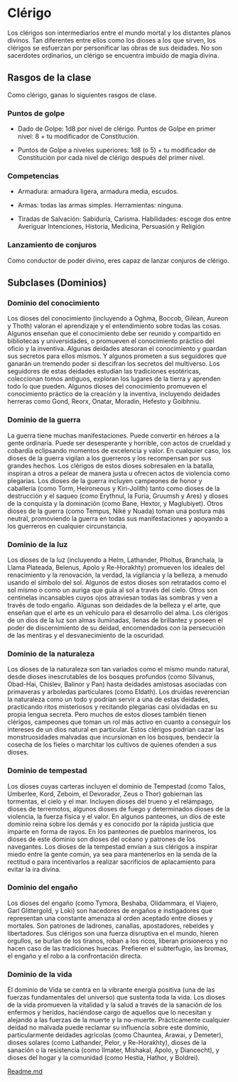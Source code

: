 # Clérigo

Los clérigos son intermediarios entre el mundo mortal y
los distantes planos divinos. Tan diferentes entre ellos como
los dioses a los que sirven, los clérigos se esfuerzan por personificar las obras de sus deidades. No son sacerdotes ordinarios, un clérigo se encuentra imbuido de magia divina.

##  Rasgos de la clase

Como clérigo, ganas lo siguientes rasgos de clase.
### Puntos de golpe

- Dado de Golpe: 1d8 por nivel de clérigo.
Puntos de Golpe en primer nivel: 8 + tu modificador de
Constitución.

- Puntos de Golpe a niveles superiores: 1d8 (o 5) + tu modificador de Constitución por cada nivel de clérigo después del
primer nivel.
### Competencias

- Armadura: armadura ligera, armadura media, escudos.

- Armas: todas las armas simples.
Herramientas: ninguna.

- Tiradas de Salvación: Sabiduría, Carisma.
Habilidades: escoge dos entre Averiguar Intenciones, Historia, Medicina, Persuasión y Religión

### Lanzamiento de conjuros
Como conductor de poder divino, eres capaz de lanzar conjuros de clérigo.

## Subclases (Dominios)

### Dominio del conocimiento
Los dioses del conocimiento (incluyendo a Oghma, Boccob,
Gilean, Aureon y Thoth) valoran el aprendizaje y el entendimiento sobre todas las cosas. Algunos enseñan que el conocimiento debe ser reunido y compartido en bibliotecas y universidades, o promueven el conocimiento práctico del oficio
y la inventiva. Algunas deidades atesoran el conocimiento y
guardan sus secretos para ellos mismos. Y algunos prometen
a sus seguidores que ganarán un tremendo poder si descifran
los secretos del multiverso. Los seguidores de estas deidades
estudian las tradiciones esotéricas, coleccionan tomos antiguos, exploran los lugares de la tierra y aprenden todo lo que
pueden. Algunos dioses del conocimiento promueven el conocimiento práctico de la creación y la inventiva, incluyendo
deidades herreras como Gond, Reorx, Onatar, Moradin, Hefesto y Goibhniu.

### Dominio de la guerra

La guerra tiene muchas manifestaciones. Puede convertir en
héroes a la gente ordinaria. Puede ser desesperante y horrible, con actos de crueldad y cobardía eclipsando momentos
de excelencia y valor. En cualquier caso, los dioses de la guerra vigilan a los guerreros y los recompensan por sus grandes
hechos. Los clérigos de estos dioses sobresalen en la batalla,
inspiran a otros a pelear de manera justa u ofrecen actos de
violencia como plegarias. Los dioses de la guerra incluyen
campeones de honor y caballería (como Torm, Heironeous y
Kiri-Jolith) tanto como dioses de la destrucción y el saqueo
(como Erythnul, la Furia, Gruumsh y Ares) y dioses de la conquista y la dominación (como Bane, Hextor, y Maglubiyet).
Otros dioses de la guerra (como Tempus, Niké y Nuada) toman una postura más neutral, promoviendo la guerra en todas sus manifestaciones y apoyando a los guerreros en cualquier circunstancia.

### Dominio de la luz
Los dioses de la luz (incluyendo a Helm, Lathander, Pholtus,
Branchala, la Llama Plateada, Belenus, Apolo y Re-Horakhty)
promueven los ideales del renacimiento y la renovación, la
verdad, la vigilancia y la belleza, a menudo usando el símbolo
del sol. Algunos de estos dioses son retratados como el sol
mismo o como un auriga que guía al sol a través del cielo.
Otros son centinelas incansables cuyos ojos atraviesan todas
las sombras y ven a través de todo engaño. Algunas son deidades de la belleza y el arte, que enseñan que el arte es un
vehículo para el desarrollo del alma. Los clérigos de un dios
de la luz son almas iluminadas, llenas de brillantez y poseen el poder de discernimiento de su deidad, encomendados con
la persecución de las mentiras y el desvanecimiento de la oscuridad.

### Dominio de la naturaleza
Los dioses de la naturaleza son tan variados como el mismo
mundo natural, desde dioses inescrutables de los bosques
profundos (como Silvanus, Obad-Hai, Chislev, Balinor y Pan)
hasta deidades amistosas asociadas con primaveras y arboledas particulares (como Eldath). Los druidas reverencian la
naturaleza como un todo y podrían servir a una de estas deidades, practicando ritos misteriosos y recitando plegarias
casi olvidadas en su propia lengua secreta. Pero muchos de
estos dioses también tienen clérigos, campeones que toman
un rol más activo en cuanto a conseguir los intereses de un
dios natural en particular. Estos clérigos podrían cazar las
monstruosidades malvadas que incursionan en los bosques,
bendecir la cosecha de los fieles o marchitar los cultivos de
quienes ofenden a sus dioses.

### Dominio de tempestad
Los dioses cuyas carteras incluyen el dominio de Tempestad
(como Talos, Umberlee, Kord, Zeboim, el Devorador, Zeus o
Thor) gobiernan las tormentas, el cielo y el mar. Incluyen dioses del trueno y el relámpago, dioses de terremotos, algunos
dioses de fuego y determinados dioses de la violencia, la
fuerza física y el valor. En algunos panteones, un dios de este
dominio reina sobre los demás y es conocido por la rápida
justicia que imparte en forma de rayos. En los panteones de
pueblos marineros, los dioses de este dominio son dioses del
océano y patrones de los navegantes. Los dioses de la tempestad envían a sus clérigos a inspirar miedo entre la gente
común, ya sea para mantenerlos en la senda de la rectitud o
para incentivarlos a realizar sacrificios de aplacamiento para
evitar la ira divina.

### Dominio del engaño
Los dioses del engaño (como Tymora, Beshaba, Olidammara, el Viajero, Garl Glittergold, y Loki) son hacedores de
engaños e instigadores que representan una constante amenaza al orden aceptado entre dioses y mortales. Son patrones
de ladrones, canallas, apostadores, rebeldes y libertadores.
Sus clérigos son una fuerza disruptiva en el mundo, hieren
orgullos, se burlan de los tiranos, roban a los ricos, liberan
prisioneros y no hacen caso de las tradiciones huecas. Prefieren el subterfugio, las bromas, el engaño y el robo a la confrontación directa.

### Dominio de la vida
El dominio de Vida se centra en la vibrante energía positiva
(una de las fuerzas fundamentales del universo) que sustenta
toda la vida. Los dioses de la vida promueven la vitalidad y la
salud a través de la sanación de los enfermos y heridos, haciéndose cargo de aquellos que lo necesitan y alejando a las
fuerzas de la muerte y la no-muerte. Prácticamente cualquier
deidad no malvada puede reclamar su influencia sobre este
dominio, particularmente deidades agrícolas (como Chauntea, Arawai, y Demeter), dioses solares (como Lathander, Pelor, y Re-Horakhty), dioses de la sanación o la resistencia
(como Ilmater, Mishakal, Apolo, y Diancecht), y dioses del hogar y la comunidad (como Hestia, Hathor, y Boldrei).

[Readme.md](README.md)